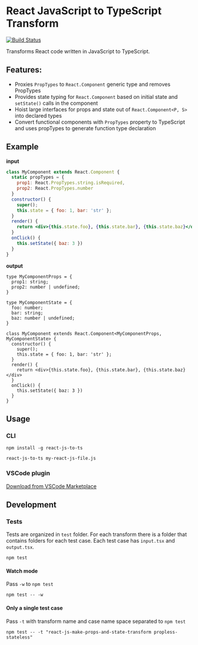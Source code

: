 # React JavaScript to TypeScript Transform

[![Build Status](https://travis-ci.org/lyft/react-javascript-to-typescript-transform.svg?branch=master)](https://travis-ci.org/lyft/react-javascript-to-typescript-transform)

Transforms React code written in JavaScript to TypeScript.

## Features:

* Proxies `PropTypes` to `React.Component` generic type and removes PropTypes
* Provides state typing for `React.Component` based on initial state and `setState()` calls in the component
* Hoist large interfaces for props and state out of `React.Component<P, S>` into declared types
* Convert functional components with `PropTypes` property to TypeScript and uses propTypes to generate function type declaration


## Example

**input**
```jsx
class MyComponent extends React.Component {
  static propTypes = {
    prop1: React.PropTypes.string.isRequired,
    prop2: React.PropTypes.number
  }
  constructor() {
    super();
    this.state = { foo: 1, bar: 'str' };
  }
  render() {
    return <div>{this.state.foo}, {this.state.bar}, {this.state.baz}</div>
  }
  onClick() {
    this.setState({ baz: 3 })
  }
}
```

**output**
```tsx
type MyComponentProps = {
  prop1: string;
  prop2: number | undefined;
}

type MyComponentState = {
  foo: number;
  bar: string;
  baz: number | undefined;
}

class MyComponent extends React.Component<MyComponentProps, MyComponentState> {
  constructor() {
    super();
    this.state = { foo: 1, bar: 'str' };
  }
  render() {
    return <div>{this.state.foo}, {this.state.bar}, {this.state.baz}</div>
  }
  onClick() {
    this.setState({ baz: 3 })
  }
}
```

## Usage

### CLI

```
npm install -g react-js-to-ts
```

```
react-js-to-ts my-react-js-file.js
```


### VSCode plugin

[Download from VSCode Marketplace](https://marketplace.visualstudio.com/items?itemName=mohsen1.react-javascript-to-typescript-transform-vscode#review-details)

## Development

### Tests

Tests are organized in `test` folder. For each transform there is a folder that contains folders for each test case. Each test case has `input.tsx` and `output.tsx`.

```
npm test
```

#### Watch mode

Pass `-w` to `npm test`
```
npm test -- -w
```

#### Only a single test case

Pass `-t` with transform name and case name space separated  to `npm test`

```
npm test -- -t "react-js-make-props-and-state-transform propless-stateless"
```
